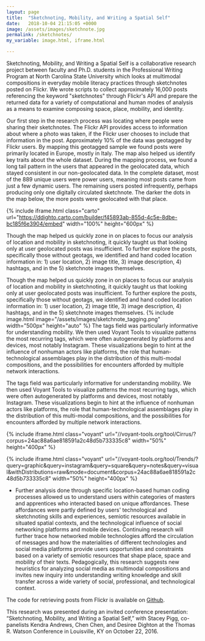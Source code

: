 ```yaml
---
layout: page
title:  "Sketchnoting, Mobility, and Writing a Spatial Self"
date:   2018-10-04 21:15:05 +0000
image: /assets/images/sketchnote.jpg
permalink: /sketchnotes/
my_variable: image.html, iframe.html

---
```


Sketchnoting, Mobility, and Writing a Spatial Self is a collaborative research project between faculty and Ph.D. students in the Professional Writing Program at North Carolina State University which looks at multimodal compositions in everyday mobile literacy practices through sketchnotes posted on Flickr. We wrote scripts to collect approximately 16,000 posts referencing the keyword "sketchnotes" through Flickr's API and prepare the returned data for a variety of computational and human modes of analysis as a means to examine composing space, place, mobility, and identity. 

Our first step in the research process was locating where people were sharing their sketchnotes. The Flickr API provides access to information about where a photo was taken, if the Flickr user chooses to include that information in the post. Approximately 10% of the data was geotagged by Flickr users. By mapping this geotagged sample we found posts were primarily located in Europe, mostly in Italy. The map also helped us identify key traits about the whole dataset. During the mapping process, we found a long tail pattern in the users that appeared in the geolocated data, which stayed consistent in our non-geolocated data. In the complete dataset, most of the 889 unique users were power users, meaning most posts came from just a few dynamic users. The remaining users posted infrequently, perhaps producing only one digitally circulated sketchnote. The darker the dots in the map below, the more posts were geolocated with that place. 

{% include iframe.html class="carto" url="https://ddighto.carto.com/builder/f45893ab-855d-4c5e-8dbe-bc185f6e3904/embed" width="100%" height="600px" %}

Though the map helped us quickly zone in on places to focus our analysis of location and mobility in sketchnoting, it quickly taught us that looking only at user geolocated posts was insufficient. To further explore the posts, specifically those without geotags, we identified and hand coded location information in: 1) user location, 2) image title, 3) image description, 4) hashtags, and in the 5) sketchnote images themselves. 

Though the map helped us quickly zone in on places to focus our analysis of location and mobility in sketchnoting, it quickly taught us that looking only at user geolocated posts was insufficient. To further explore the posts, specifically those without geotags, we identified and hand coded location information in: 1) user location, 2) image title, 3) image description, 4) hashtags, and in the 5) sketchnote images themselves. 
{% include image.html image="/assets/images/sketchnote_tagging.png" width="500px" height="auto" %} 
The tags field was particularly informative for understanding mobility. We then used Voyant Tools to visualize patterns the most recurring tags, which were often autogenerated by platforms and devices, most notably Instagram. These visualizations begin to hint at the influence of nonhuman actors like platforms, the role that human-technological assemblages play in the distribution of this multi-modal compositions, and the possibilities for encounters afforded by multiple network interactions.

The tags field was particularly informative for understanding mobility. We then used Voyant Tools to visualize patterns the most recurring tags, which were often autogenerated by platforms and devices, most notably Instagram. These visualizations begin to hint at the influence of nonhuman actors like platforms, the role that human-technological assemblages play in the distribution of this multi-modal compositions, and the possibilities for encounters afforded by multiple network interactions.

{% include iframe.html class="voyant" url="//voyant-tools.org/tool/Cirrus/?corpus=24ac88a6ae818591a2c48d5b733335c8" width="50%" height="400px" %}

{% include iframe.html class="voyant" url="//voyant-tools.org/tool/Trends/?query=graphic&query=instagram&query=square&query=notes&query=visual&withDistributions=raw&mode=document&corpus=24ac88a6ae818591a2c48d5b733335c8" width="50%" height="400px" %}

* Further analysis done through specific location-based human coding processes allowed us to understand users within categories of masters and apprentices who interacted based on unique affordances. These affordances were partly defined by users' technological and sketchnoting skills and experiences, semiotic resources available in situated spatial contexts, and the technological influence of social networking platforms and mobile devices. Continuing research will further trace how networked mobile technologies afford the circulation of messages and how the materialities of different technologies and social media platforms provide users opportunities and constraints based on a variety of semiotic resources that shape place, space and mobility of their texts. Pedagogically, this research suggests new heuristics for analyzing social media as multimodal compositions and invites new inquiry into understanding writing knowledge and skill transfer across a wide variety of social, professional, and technological context.

The code for retrieving posts from Flickr is available on [Github](https://github.com/ddighton/flickr_scripts).

This research was presented during an invited conference presentation: “Sketchnoting, Mobility, and Writing a Spatial Self,” with Stacey Pigg, co-panelists Kendra Andrews, Chen Chen, and Desiree Dighton at the Thomas R. Watson Conference in Louisville, KY on October 22, 2016.

<br/><br/>
